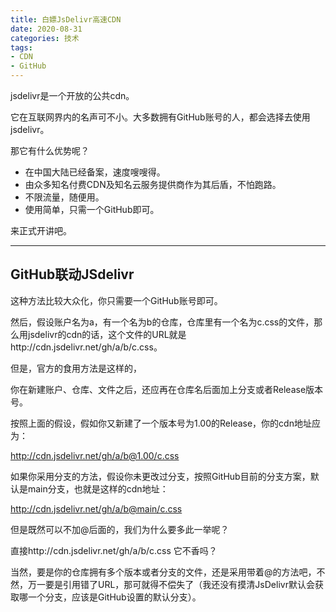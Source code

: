 ```yaml
---
title: 白嫖JsDelivr高速CDN
date: 2020-08-31
categories: 技术
tags: 
- CDN
- GitHub
---
```


jsdelivr是一个开放的公共cdn。

它在互联网界内的名声可不小。大多数拥有GitHub账号的人，都会选择去使用jsdelivr。

那它有什么优势呢？

- 在中国大陆已经备案，速度嗖嗖得。
- 由众多知名付费CDN及知名云服务提供商作为其后盾，不怕跑路。
- 不限流量，随便用。
- 使用简单，只需一个GitHub即可。

来正式开讲吧。

---


## GitHub联动JSdelivr

这种方法比较大众化，你只需要一个GitHub账号即可。

然后，假设账户名为a，有一个名为b的仓库，仓库里有一个名为c.css的文件，那么用jsdelivr的cdn的话，这个文件的URL就是http://cdn.jsdelivr.net/gh/a/b/c.css。

但是，官方的食用方法是这样的，

你在新建账户、仓库、文件之后，还应再在仓库名后面加上分支或者Release版本号。

按照上面的假设，假如你又新建了一个版本号为1.00的Release，你的cdn地址应为：

http://cdn.jsdelivr.net/gh/a/b@1.00/c.css

如果你采用分支的方法，假设你未更改过分支，按照GitHub目前的分支方案，默认是main分支，也就是这样的cdn地址：

http://cdn.jsdelivr.net/gh/a/b@main/c.css

但是既然可以不加@后面的，我们为什么要多此一举呢？

直接http://cdn.jsdelivr.net/gh/a/b/c.css 它不香吗？

当然，要是你的仓库拥有多个版本或者分支的文件，还是采用带着@的方法吧，不然，万一要是引用错了URL，那可就得不偿失了（我还没有摸清JsDelivr默认会获取哪一个分支，应该是GitHub设置的默认分支）。